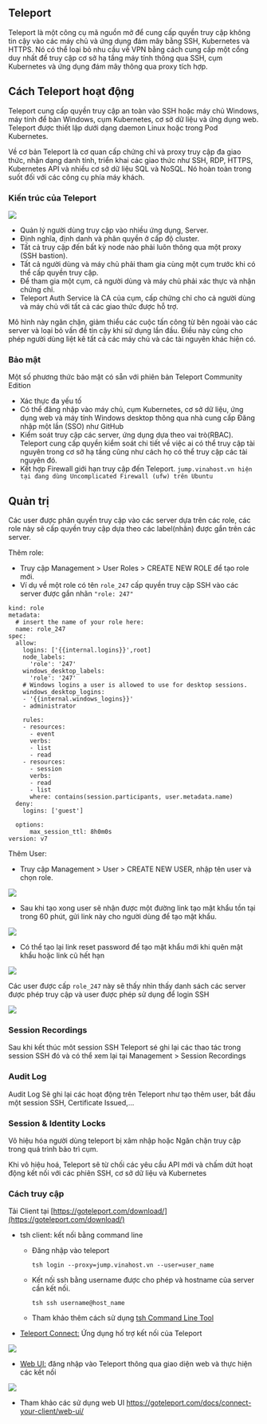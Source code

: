 ## Teleport
Teleport là một công cụ mã nguồn mở để cung cấp quyền truy cập không tin cậy vào các máy chủ và ứng dụng đám mây bằng SSH, Kubernetes và HTTPS. Nó có thể loại bỏ nhu cầu về VPN bằng cách cung cấp một cổng duy nhất để truy cập cơ sở hạ tầng máy tính thông qua SSH, cụm Kubernetes và ứng dụng đám mây thông qua proxy tích hợp.

## Cách Teleport hoạt động
Teleport cung cấp quyền truy cập an toàn vào SSH hoặc máy chủ Windows, máy tính để bàn Windows, cụm Kubernetes, cơ sở dữ liệu và ứng dụng web. Teleport được thiết lập dưới dạng daemon Linux hoặc trong Pod Kubernetes.

Về cơ bản Teleport là cơ quan cấp chứng chỉ và proxy truy cập đa giao thức, nhận dạng danh tính, triển khai các giao thức như SSH, RDP, HTTPS, Kubernetes API và nhiều cơ sở dữ liệu SQL và NoSQL. Nó hoàn toàn trong suốt đối với các công cụ phía máy khách.

### Kiến trúc của Teleport
<img src="image/teleport.png">

- Quản lý người dùng truy cập vào nhiều ứng dụng, Server.
- Định nghĩa, định danh và phân quyền ở cấp độ cluster.
- Tất cả truy cập đến bất kỳ node nào phải luôn thông qua một proxy (SSH bastion).
- Tất cả người dùng và máy chủ phải tham gia cùng một cụm trước khi có thể cấp quyền truy cập.
- Để tham gia một cụm, cả người dùng và máy chủ phải xác thực và nhận chứng chỉ.
- Teleport Auth Service là CA của cụm, cấp chứng chỉ cho cả người dùng và máy chủ với tất cả các giao thức được hỗ trợ.

Mô hình này ngăn chặn, giảm thiểu các cuộc tấn công từ bên ngoài vào các server và loại bỏ vấn đề tin cậy khi sử dụng lần đầu. Điều này cũng cho phép người dùng liệt kê tất cả các máy chủ và các tài nguyên khác hiện có.

### Bảo mật
Một số phương thức bảo mật có sẵn với phiên bản Teleport Community Edition
- Xác thực đa yếu tố
- Có thể đăng nhập vào máy chủ, cụm Kubernetes, cơ sở dữ liệu, ứng dụng web và máy tính Windows desktop thông qua nhà cung cấp Đăng nhập một lần (SSO) như GitHub
- Kiểm soát truy cập các server, ứng dụng dựa theo vai trò(RBAC). Teleport cung cấp quyền kiểm soát chi tiết về việc ai có thể truy cập tài nguyên trong cơ sở hạ tầng cũng như cách họ có thể truy cập các tài nguyên đó.
- Kết hợp Firewall giới hạn truy cập đến Teleport. ```jump.vinahost.vn hiện tại đang dùng Uncomplicated Firewall (ufw) trên Ubuntu```


## Quản trị

Các user được phân quyền truy cập vào các server dựa trên các role, các role này sẽ cấp quyền truy cập dựa  theo các label(nhãn) được gắn trên các server.

Thêm role:
  - Truy cập Management > User Roles > CREATE NEW ROLE để tạo role mới. 
  - Ví dụ về một role có tên `role_247` cấp quyền truy cập SSH vào các server được gắn nhãn `"role: 247"`
  ```
  kind: role
  metadata:
    # insert the name of your role here:
    name: role_247
  spec:
    allow:
      logins: ['{{internal.logins}}',root]
      node_labels:
        'role': '247'
      windows_desktop_labels:
        'role': '247'
      # Windows logins a user is allowed to use for desktop sessions.
      windows_desktop_logins:
      - '{{internal.windows_logins}}'
      - administrator

      rules:
      - resources:
        - event
        verbs:
        - list
        - read
      - resources:
        - session
        verbs:
        - read
        - list
        where: contains(session.participants, user.metadata.name)
    deny:
      logins: ['guest']

    options:
        max_session_ttl: 8h0m0s
  version: v7
  ```

Thêm User: 
  - Truy cập Management > User > CREATE NEW USER, nhập tên user và chọn role.
  
  <img src="image/teleport_create_user.png">

  - Sau khi tạo xong user sẽ nhận được một đường link tạo mật khẩu tồn tại trong 60 phút, gửi link này cho người dùng để tạo mật khẩu.
  
  <img src="image/teleport_user_link.png">

  - Có thể tạo lại link reset password để tạo mật khẩu mới khi quên mật khẩu hoặc link cũ hết hạn

  <img src="image/teleport_reset_pass.png">

Các user được cấp `role_247` này sẽ thấy nhìn thấy danh sách các server được phép truy cập và user được phép sử dụng để login SSH

<img src="image/teleport_role_247.png">

### Session Recordings

Sau khi kết thúc môt session SSH Teleport sé ghi lại các thao tác trong session SSH đó và có thể xem lại tại Management > Session Recordings

### Audit Log
Audit Log Sẽ ghi lại các hoạt động trên Teleport như tạo thêm user, bắt đầu một session SSH, Certificate Issued,...

### Session & Identity Locks
Vô hiệu hóa người dùng teleport bị xâm nhập hoặc Ngăn chặn truy cập trong quá trình bảo trì cụm.

Khi vô hiệu hoá, Teleport sẽ từ chối các yêu cầu API mới và chấm dứt hoạt động kết nối với các phiên SSH, cơ sở dữ liệu và Kubernetes


### Cách truy cập

Tải Client tại [https://goteleport.com/download/](https://goteleport.com/download/)

- tsh client: kết nối bằng command line
    - Đăng nhập vào teleport
        ```
        tsh login --proxy=jump.vinahost.vn --user=user_name 
        ```
    - Kết nối ssh bằng username được cho phép và hostname của server cần kết nối.
        ```
        tsh ssh username@host_name
        ```
    - Tham khảo thêm cách sử dụng [tsh Command Line Tool](https://goteleport.com/docs/connect-your-client/tsh/)

- [Teleport Connect:](https://goteleport.com/docs/connect-your-client/teleport-connect/) Ứng dụng hố trợ kết nối của Teleport

<img src="image/teleport_connect.png">

- [Web UI:](https://jump.vinahost.vn/) đăng nhập vào Teleport thông qua giao diện web và thực hiện các kết nối

<img src="image/teleport_web_ui.png">

  - Tham khảo các sử dụng web UI https://goteleport.com/docs/connect-your-client/web-ui/
